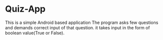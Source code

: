 # Quiz-App
This is a simple Android based application
The program asks few questions and demands correct input of that question.
it takes input in the form of boolean value(True or False).
